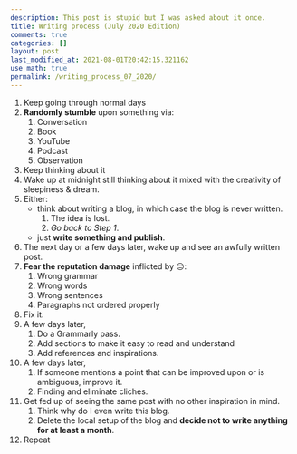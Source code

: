 ```yaml
---
description: This post is stupid but I was asked about it once.
title: Writing process (July 2020 Edition)
comments: true
categories: []
layout: post
last_modified_at: 2021-08-01T20:42:15.321162
use_math: true
permalink: /writing_process_07_2020/
---
```



1. Keep going through normal days
2. **Randomly stumble** upon something via:
   1. Conversation
   2. Book
   3. YouTube
   4. Podcast
   5. Observation
3. Keep thinking about it
4. Wake up at midnight still thinking about it mixed with the creativity of sleepiness & dream.
5. Either:
   - think about writing a blog, in which case the blog is never written.
      1. The idea is lost.
      2. *Go back to Step 1*.
   - just **write something and publish**.
6. The next day or a few days later, wake up and see an awfully written post.
7. **Fear the reputation damage** inflicted by 😑:
   1. Wrong grammar
   2. Wrong words
   3. Wrong sentences
   4. Paragraphs not ordered properly
8. Fix it.
9. A few days later,
   1. Do a Grammarly pass.
   2. Add sections to make it easy to read and understand
   3. Add references and inspirations.
10. A few days later,
    1.  If someone mentions a point that can be improved upon or is ambiguous, improve it.
    2.  Finding and eliminate cliches.
11. Get fed up of seeing the same post with no other inspiration in mind.
     1.   Think why do I even write this blog.
     2.   Delete the local setup of the blog and **decide not to write anything for at least a month**.
12.  Repeat